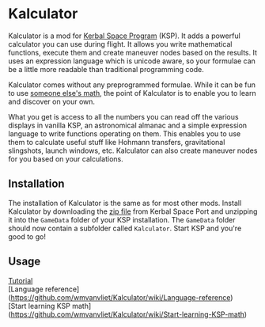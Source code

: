 Kalculator
==========

Kalculator is a mod for [Kerbal Space Program](http://www.kerbalspaceprogram.com) (KSP). It adds a powerful calculator you can use during flight. It allows you write mathematical functions, execute them and create maneuver nodes based on the results. It uses an expression language which is unicode aware, so your formulae can be a little more readable than traditional programming code.

Kalculator comes without any preprogrammed formulae. While it can be fun to use [someone else's math](https://github.com/MuMech/MechJeb2), the point of Kalculator is to enable you to learn and discover on your own.

What you get is access to all the numbers you can read off the various displays in vanilla KSP, an astronomical almanac and a simple expression language to write functions operating on them. This enables you to use them to calculate useful stuff like Hohmann transfers, gravitational slingshots, launch windows, etc. Kalculator can also create maneuver nodes for you based on your calculations.

## Installation
The installation of Kalculator is the same as for most other mods. Install Kalculator by downloading the [zip file]() from Kerbal Space Port and unzipping it into the `GameData` folder of your KSP installation. The `GameData` folder should now contain a subfolder called `Kalculator`. Start KSP and you're good to go!

## Usage
[Tutorial](https://github.com/wmvanvliet/Kalculator/wiki/Tutorial) <br/>
[Language reference] (https://github.com/wmvanvliet/Kalculator/wiki/Language-reference) <br/>
[Start learning KSP math] (https://github.com/wmvanvliet/Kalculator/wiki/Start-learning-KSP-math)


